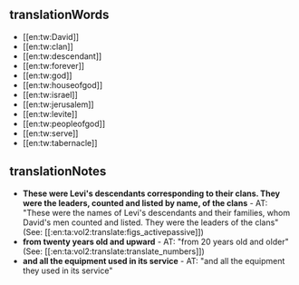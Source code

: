 ## translationWords

* [[en:tw:David]]
* [[en:tw:clan]]
* [[en:tw:descendant]]
* [[en:tw:forever]]
* [[en:tw:god]]
* [[en:tw:houseofgod]]
* [[en:tw:israel]]
* [[en:tw:jerusalem]]
* [[en:tw:levite]]
* [[en:tw:peopleofgod]]
* [[en:tw:serve]]
* [[en:tw:tabernacle]]

## translationNotes

* **These were Levi's descendants corresponding to their clans. They were the leaders, counted and listed by name, of the clans** - AT: "These were the names of Levi's descendants and their families, whom David's men counted and listed. They were the leaders of the clans" (See: [[:en:ta:vol2:translate:figs_activepassive]])
* **from twenty years old and upward** - AT: "from 20 years old and older" (See: [[:en:ta:vol2:translate:translate_numbers]])
* **and all the equipment used in its service** - AT: "and all the equipment they used in its service"
